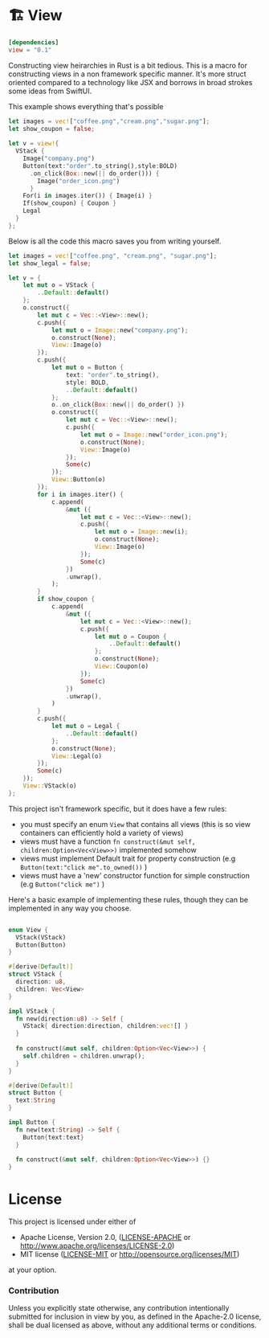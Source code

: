# 🏗️ View

```toml
[dependencies]
view = "0.1"
```
Constructing view heirarchies in Rust is a bit tedious. This is a macro for constructing views in a non framework specific manner. It's more struct oriented compared to a technology like JSX and borrows in broad strokes some ideas from SwiftUI.

This example shows everything that's possible

```rust
let images = vec!["coffee.png","cream.png","sugar.png"];
let show_coupon = false;
​
let v = view!{
  VStack {
    Image("company.png") 
    Button(text:"order".to_string(),style:BOLD)
      .on_click(Box::new(|| do_order())) { 
        Image("order_icon.png") 
      }
    For(i in images.iter()) { Image(i) }
    If(show_coupon) { Coupon }
    Legal
  }
};
```

Below is all the code this macro saves you from writing yourself.

```rust
let images = vec!["coffee.png", "cream.png", "sugar.png"];
let show_legal = false;

let v = {
    let mut o = VStack {
        ..Default::default()
    };
    o.construct({
        let mut c = Vec::<View>::new();
        c.push({
            let mut o = Image::new("company.png");
            o.construct(None);
            View::Image(o)
        });
        c.push({
            let mut o = Button {
                text: "order".to_string(),
                style: BOLD,
                ..Default::default()
            };
            o..on_click(Box::new(|| do_order() })
            o.construct({
                let mut c = Vec::<View>::new();
                c.push({
                    let mut o = Image::new("order_icon.png");
                    o.construct(None);
                    View::Image(o)
                });
                Some(c)
            });
            View::Button(o)
        });
        for i in images.iter() {
            c.append(
                &mut ({
                    let mut c = Vec::<View>::new();
                    c.push({
                        let mut o = Image::new(i);
                        o.construct(None);
                        View::Image(o)
                    });
                    Some(c)
                })
                .unwrap(),
            );
        }
        if show_coupon {
            c.append(
                &mut ({
                    let mut c = Vec::<View>::new();
                    c.push({
                        let mut o = Coupon {
                            ..Default::default()
                        };
                        o.construct(None);
                        View::Coupon(o)
                    });
                    Some(c)
                })
                .unwrap(),
            )
        }
        c.push({
            let mut o = Legal {
                ..Default::default()
            };
            o.construct(None);
            View::Legal(o)
        });
        Some(c)
    });
    View::VStack(o)
};
```

This project isn't framework specific, but it does have a few rules:
* you must specify an enum `View` that contains all views (this is so view containers can efficiently hold a variety of views)
* views must have a function `fn construct(&mut self, children:Option<Vec<View>>)` implemented somehow
* views must implement Default trait for property construction (e.g `Button(text:"click me".to_owned())` )
* views must have a 'new' constructor function for simple construction (e.g `Button("click me")` )

Here's a basic example of implementing these rules, though they can be implemented in any way you choose.

```rust

enum View {
  VStack(VStack)
  Button(Button)
}

#[derive(Default)]
struct VStack {
  direction: u8,
  children: Vec<View>
}

impl VStack {
  fn new(direction:u8) -> Self {
    VStack{ direction:direction, children:vec![] }
  }
  
  fn construct(&mut self, children:Option<Vec<View>>) { 
    self.children = children.unwrap();
  }
}

#[derive(Default)]
struct Button {
  text:String
}

impl Button {
  fn new(text:String) -> Self {
    Button{text:text}
  }
  
  fn construct(&mut self, children:Option<Vec<View>>) {}
}
```

# License

This project is licensed under either of

 * Apache License, Version 2.0, ([LICENSE-APACHE](LICENSE-APACHE) or
   http://www.apache.org/licenses/LICENSE-2.0)
 * MIT license ([LICENSE-MIT](LICENSE-MIT) or
   http://opensource.org/licenses/MIT)

at your option.

### Contribution

Unless you explicitly state otherwise, any contribution intentionally submitted
for inclusion in view by you, as defined in the Apache-2.0 license, shall be
dual licensed as above, without any additional terms or conditions.
